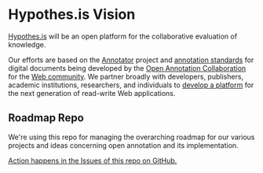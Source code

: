 # Hypothes.is Vision

[Hypothes.is](http://hypothes.is/) will be an open platform for the collaborative evaluation of knowledge.

Our efforts are based on the <a title="Annotator" href="http://okfnlabs.org/projects/annotator/">Annotator</a> project and <a title="Open Annotation Data Model" href="http://www.openannotation.org/spec/core/">annotation standards</a> for digital documents being developed by the <a href="http://openannotation.org/">Open Annotation Collaboration</a> for the <a title="World Wide Web Consortium" href="http://w3.org/">Web community</a>. We partner broadly with developers, publishers, academic institutions, researchers, and individuals to <a title="Contribute" href="/contribute">develop a platform</a> for the next generation of read-write Web applications.

## Roadmap Repo

We're using this repo for managing the overarching roadmap for our various
projects and ideas concerning open annotation and its implementation.

[Action happens in the Issues of this repo on GitHub.](http://github.com/hypothesis/vision/issues/)
